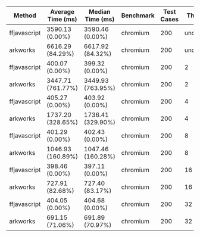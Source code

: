 | Method       | Average Time (ms) | Median Time (ms)  | Benchmark | Test Cases | Threads   | N     |
|--------------|-------------------|-------------------|-----------|------------|-----------|-------|
| ffjavascript | 3590.13 (0.00%)   | 3590.46 (0.00%)   | chromium  | 200        | undefined | 65536 |
| arkworks     | 6616.29 (84.29%)  | 6617.92 (84.32%)  | chromium  | 200        | undefined | 65536 |
| ffjavascript | 400.07 (0.00%)    | 399.32 (0.00%)    | chromium  | 200        | 2         | 65536 |
| arkworks     | 3447.71 (761.77%) | 3449.93 (763.95%) | chromium  | 200        | 2         | 65536 |
| ffjavascript | 405.27 (0.00%)    | 403.92 (0.00%)    | chromium  | 200        | 4         | 65536 |
| arkworks     | 1737.20 (328.65%) | 1736.41 (329.90%) | chromium  | 200        | 4         | 65536 |
| ffjavascript | 401.29 (0.00%)    | 402.43 (0.00%)    | chromium  | 200        | 8         | 65536 |
| arkworks     | 1046.93 (160.89%) | 1047.46 (160.28%) | chromium  | 200        | 8         | 65536 |
| ffjavascript | 398.46 (0.00%)    | 397.11 (0.00%)    | chromium  | 200        | 16        | 65536 |
| arkworks     | 727.91 (82.68%)   | 727.40 (83.17%)   | chromium  | 200        | 16        | 65536 |
| ffjavascript | 404.05 (0.00%)    | 404.68 (0.00%)    | chromium  | 200        | 32        | 65536 |
| arkworks     | 691.15 (71.06%)   | 691.89 (70.97%)   | chromium  | 200        | 32        | 65536 |
